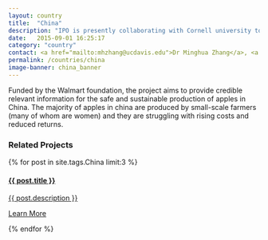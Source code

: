 ```yaml
---
layout: country
title:  "China"
description: "IPO is presently collaborating with Cornell university to implement e-China Apple."
date:   2015-09-01 16:25:17
category: "country"
contact: <a href="mailto:mhzhang@ucdavis.edu">Dr Minghua Zhang</a>, <a href="mailto:jehill@ucdavis.edu">Jim Hill</a> and <a href="mailto:mozbell@ucdavis.edu">Mark Bell</a>
permalink: /countries/china
image-banner: china_banner
---
```


Funded by the Walmart foundation, the project aims to provide credible relevant information for the safe and sustainable production of apples in China. The majority of apples in china are produced by small-scale farmers (many of whom are women) and they are struggling with rising costs and reduced returns.

<div class="relatedprojects">
<h3>Related Projects</h3>
	{% for post in site.tags.China limit:3 %}
	<a class="post-link" href="{{ post.url | prepend: site.baseurl }}">
	    <div class="relatedprojects__card">
	        <h4>
	              {{ post.title }}
	            </h4>
	        <p class="feed-description">{{ post.description }}</p>
	        <p class="primary-color">Learn More</p>
	    </div>
    </a>
    {% endfor %}
</div>
